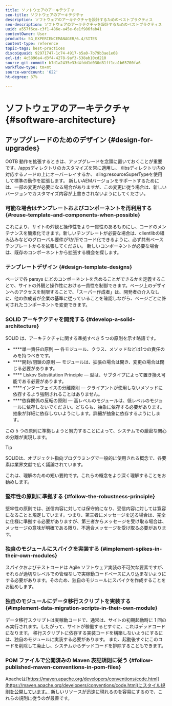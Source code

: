 ```yaml
---
title: ソフトウェアのアーキテクチャ
seo-title: ソフトウェアのアーキテクチャ
description: ソフトウェアのアーキテクチャを設計するためのベストプラクティス
seo-description: ソフトウェアのアーキテクチャを設計するためのベストプラクティス
uuid: a557f6ca-c3f1-486e-a45e-6e1f986fab41
contentOwner: User
products: SG_EXPERIENCEMANAGER/6.4/SITES
content-type: reference
topic-tags: best-practices
discoiquuid: 92971747-1c74-4917-b5a0-7b79b3ae1e68
exl-id: 4c5896a4-d3f4-4278-9af3-538ab10cd210
source-git-commit: b7d1a2435e33d4fdd1d030d81ff1ca1b65700fa6
workflow-type: tm+mt
source-wordcount: '622'
ht-degree: 37%

---
```


# ソフトウェアのアーキテクチャ{#software-architecture}

## アップグレードのためのデザイン {#design-for-upgrades}

OOTB 動作を拡張するときは、アップグレードを念頭に置いておくことが重要です。/appsディレクトリのカスタマイズを常に適用し、 /libsディレクトリ内の対応するノードの上にオーバーレイするか、 sling:resourceSuperTypeを使用して標準の動作を拡張します。 新しいAEMバージョンをサポートするためには、一部の変更が必要になる場合がありますが、この変更に従う場合は、新しいバージョンでカスタマイズ内容が上書きされないようにしてください。

### 可能な場合はテンプレートおよびコンポーネントを再利用する {#reuse-template-and-components-when-possible}

これにより、サイトの外観と操作性をより一貫性のあるものにし、コードのメンテナンスを簡素化できます。新しいテンプレートが必要な場合は、clientlibの組み込みなどのグローバル要件が1か所でコード化できるように、必ず共有ベーステンプレートからを拡張してください。 新しいコンポーネントが必要な場合は、既存のコンポーネントから拡張する機会を探します。

### テンプレートデザイン {#design-template-designs}

ページで各 parsys にどのコンポーネントを含めることができるかを定義することで、サイトの外観と操作性における一貫性を制御できます。ページ上のデザインへのアクセスを制限することで、「スーパー作成者」は、開発者の介入なしに、他の作成者が企業の基準に従っていることを確認しながら、ページごとに許可されたコンポーネントを変更できます。

### SOLID アーキテクチャを開発する {#develop-a-solid-architecture}

SOLID は、アーキテクチャに関する準拠すべき 5 つの原則を示す略語です。

* ****&#x200B;単一責任の原則 — 各モジュール、クラス、メソッドなどは1つの責任のみを持つべきです。
* ****&#x200B;開封/閉鎖の原則 — モジュールは、拡張の場合は開き、変更の場合は閉じる必要があります。
* **** Liskov Substitution Principle — 型は、サブタイプによって置き換え可能である必要があります。
* ****&#x200B;インターフェイスの分離原則 — クライアントが使用しないメソッドに依存するよう強制されることはありません。
* ****&#x200B;依存関係の反転の原則 — 高レベルのモジュールは、低レベルのモジュールに依存しないでください。どちらも、抽象に依存する必要があります。抽象が詳細に依存しないようにします。詳細が抽象に依存するようにします。

この 5 つの原則に準拠しようと努力することによって、システムでの厳密な関心の分離が実現します。

>[!TIP]
>
>SOLIDは、オブジェクト指向プログラミングで一般的に使用される概念で、各要素は業界文献で広く議論されています。
>
>これは、理解のための短い要約です。これらの概念をより深く理解することをお勧めします。

### 堅牢性の原則に準拠する {#follow-the-robustness-principle}

堅牢性の原則では、送信内容に対しては保守的になり、受信内容に対しては寛容になることと規定しています。つまり、第三者にメッセージを送る場合は、完全に仕様に準拠する必要がありますが、第三者からメッセージを受け取る場合は、メッセージの意味が明確である限り、不適合メッセージを受け取る必要があります。

### 独自のモジュールにスパイクを実装する {#implement-spikes-in-their-own-modules}

スパイクおよびテストコードは Agile ソフトウェア実装の不可欠な要素ですが、それらが適切なレベルでの管理なしで実稼動コードベースに入り込まないようにする必要があります。そのため、独自のモジュールにスパイクを作成することをお勧めします。

### 独自のモジュールにデータ移行スクリプトを実装する {#implement-data-migration-scripts-in-their-own-module}

データ移行スクリプトは実稼動コードで、通常は、サイトの初期起動時に 1 回のみ実行されます。したがって、サイトが稼働するとすぐに、これはデッドコードになります。 移行スクリプトに依存する実装コードを構築しないようにするには、独自のモジュールに実装する必要があります。 また、起動後すぐにこのコードを削除して廃止し、システムからデッドコードを排除することもできます。

### POM ファイルで公開済みの Maven 表記規則に従う {#follow-published-maven-conventions-in-pom-files}

Apacheは[https://maven.apache.org/developers/conventions/code.html](https://maven.apache.org/developers/conventions/code.html)にスタイル規則を公開しています。 新しいリソースが迅速に現れるのを容易にするので、これらの規則に従うのが最善です。
